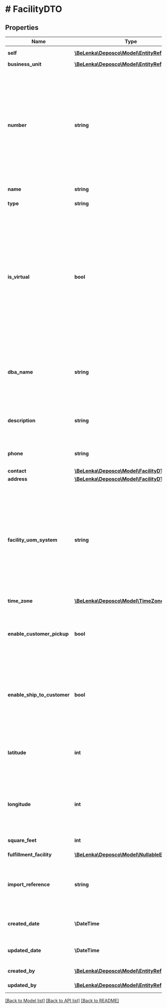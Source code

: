 # # FacilityDTO

## Properties

Name | Type | Description | Notes
------------ | ------------- | ------------- | -------------
**self** | [**\BeLenka\Deposco\Model\EntityRef**](EntityRef.md) |  | [optional] [readonly]
**business_unit** | [**\BeLenka\Deposco\Model\EntityRef**](EntityRef.md) |  |
**number** | **string** | Unique code that identifies the facility. Consider using an abbreviated descriptive naming convention for the facility number, such as LA-DC for the Los Angeles distribution center facility. |
**name** | **string** | Name of the facility. | [optional]
**type** | **string** | Type of facility. | [optional]
**is_virtual** | **bool** | Used with Bright Order. Whether the inventory in the facility is managed by Deposco (&#x60;false&#x60;) or by a different system (&#x60;true&#x60;). Customer orders can be routed to virtual facilities for fulfillment through a system other than Deposco. | [optional]
**dba_name** | **string** | User-friendly doing business as (DBA) name for the company that uses the facility. | [optional]
**description** | **string** | Text that provides more information about the facility. | [optional]
**phone** | **string** | Primary phone number for the facility. | [optional]
**contact** | [**\BeLenka\Deposco\Model\FacilityDTOContact**](FacilityDTOContact.md) |  | [optional]
**address** | [**\BeLenka\Deposco\Model\FacilityDTOAddress**](FacilityDTOAddress.md) |  | [optional]
**facility_uom_system** | **string** | Whether &#x60;Metric&#x60; (CM/KG) or &#x60;Imperial&#x60; (IN/LB) units of measure (UOM) are used for outbound warehouse processes at the facility such as packing, shipping, rate shopping, and cartonization. | [optional]
**time_zone** | [**\BeLenka\Deposco\Model\TimeZone**](TimeZone.md) |  | [optional]
**enable_customer_pickup** | **bool** | Used with Bright Order. Whether the facility is used to fulfill orders by pickup in store or only by shipping. | [optional]
**enable_ship_to_customer** | **bool** | Used with Bright Order. Whether the facility is used to fulfill orders by shipping or only by pickup in store. | [optional]
**latitude** | **int** | Latitude of the facility. Used with Bright Order for the geo-proximity method for order routing. | [optional]
**longitude** | **int** | Longitude of the facility. Used with Bright Order for the geo-proximity method for order routing. | [optional]
**square_feet** | **int** | Size of the facility in square feet. | [optional]
**fulfillment_facility** | [**\BeLenka\Deposco\Model\NullableEntityRef**](NullableEntityRef.md) |  | [optional]
**import_reference** | **string** | Identifying information for the facility in an external system if the facility is imported. | [optional]
**created_date** | **\DateTime** | Date and time that the facility was created. | [optional] [readonly]
**updated_date** | **\DateTime** | Date and time that the facility was last updated. | [optional] [readonly]
**created_by** | [**\BeLenka\Deposco\Model\EntityRef**](EntityRef.md) |  | [optional] [readonly]
**updated_by** | [**\BeLenka\Deposco\Model\EntityRef**](EntityRef.md) |  | [optional] [readonly]

[[Back to Model list]](../../README.md#models) [[Back to API list]](../../README.md#endpoints) [[Back to README]](../../README.md)
